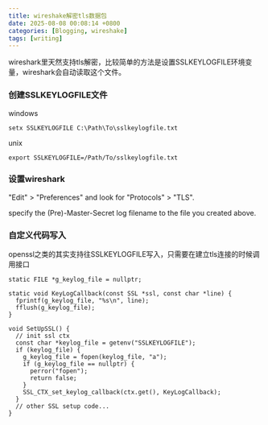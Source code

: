 ```yaml
---
title: wireshake解密tls数据包
date: 2025-08-08 00:08:14 +0800
categories: [Blogging, wireshake]
tags: [writing]
---
```


wireshark里天然支持tls解密，比较简单的方法是设置SSLKEYLOGFILE环境变量，wireshark会自动读取这个文件。


### 创建SSLKEYLOGFILE文件

windows

```
setx SSLKEYLOGFILE C:\Path\To\sslkeylogfile.txt
```

unix 

```
export SSLKEYLOGFILE=/Path/To/sslkeylogfile.txt
```


### 设置wireshark

"Edit" > "Preferences" and look for "Protocols" > "TLS".

specify the (Pre)-Master-Secret log filename to the file you created above.

### 自定义代码写入

openssl之类的其实支持往SSLKEYLOGFILE写入，只需要在建立tls连接的时候调用接口

```
static FILE *g_keylog_file = nullptr;

static void KeyLogCallback(const SSL *ssl, const char *line) {
  fprintf(g_keylog_file, "%s\n", line);
  fflush(g_keylog_file);
}

void SetUpSSL() {
  // init ssl ctx
  const char *keylog_file = getenv("SSLKEYLOGFILE");
  if (keylog_file) {
    g_keylog_file = fopen(keylog_file, "a");
    if (g_keylog_file == nullptr) {
      perror("fopen");
      return false;
    }
    SSL_CTX_set_keylog_callback(ctx.get(), KeyLogCallback);
  }
  // other SSL setup code...
}
```
